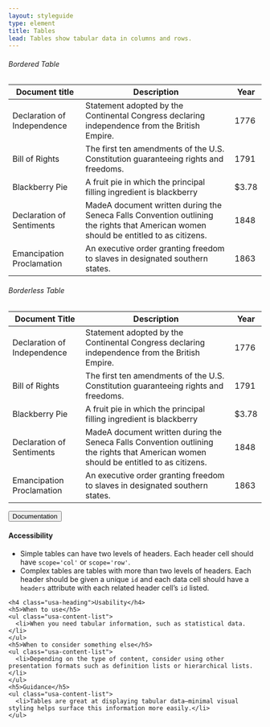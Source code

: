 ```yaml
---
layout: styleguide
type: element
title: Tables
lead: Tables show tabular data in columns and rows.
---
```


<div class="preview">

  <h6>Bordered Table</h6>

  <table>
    <thead>
      <tr>
        <th scope='col'>Document title</th>
        <th scope='col'>Description</th>
        <th scope='col'>Year</th>
      </tr>
    </thead>
    <tbody>
      <tr>
        <td scope='row'>Declaration of Independence </td>
        <td>Statement adopted by the Continental Congress declaring independence from the British Empire.</td>
        <td>1776</td>
      </tr>
      <tr>
        <td scope='row'>Bill of Rights</td>
        <td>The first ten amendments of the U.S. Constitution guaranteeing rights and freedoms.</td>
        <td>1791</td>
      </tr>
      <tr>
        <td scope='row'>Blackberry Pie</td>
        <td>A fruit pie in which the principal filling ingredient is blackberry</td>
        <td>$3.78</td>
      </tr>
      <tr>
        <td scope='row'>Declaration of Sentiments</td>
        <td>MadeA document written during the Seneca Falls Convention outlining the rights that American women should be entitled to as citizens.</td>
        <td>1848</td>
      </tr>
      <tr>
        <td scope='row'>Emancipation Proclamation</td>
        <td>An executive order granting freedom to slaves in designated southern states.</td>
        <td>1863</td>
      </tr>
    </tbody>
  </table>

  <h6>Borderless Table</h6>

  <table class="usa-table-borderless">
    <thead>
      <tr>
        <th scope='col'>Document Title</th>
        <th scope='col'>Description</th>
        <th scope='col'>Year</th>
      </tr>
    </thead>
    <tbody>
      <tr>
        <td scope='row'>Declaration of Independence </td>
        <td>Statement adopted by the Continental Congress declaring independence from the British Empire.</td>
        <td>1776</td>
      </tr>
      <tr>
        <td scope='row'>Bill of Rights</td>
        <td>The first ten amendments of the U.S. Constitution guaranteeing rights and freedoms.</td>
        <td>1791</td>
      </tr>
      <tr>
        <td scope='row'>Blackberry Pie</td>
        <td>A fruit pie in which the principal filling ingredient is blackberry</td>
        <td>$3.78</td>
      </tr>
      <tr>
        <td scope='row'>Declaration of Sentiments</td>
        <td>MadeA document written during the Seneca Falls Convention outlining the rights that American women should be entitled to as citizens.</td>
        <td>1848</td>
      </tr>
      <tr>
        <td scope='row'>Emancipation Proclamation</td>
        <td>An executive order granting freedom to slaves in designated southern states.</td>
        <td>1863</td>
      </tr>      
    </tbody>
  </table>

</div>

<div class="usa-accordion-bordered usa-accordion-docs">
  <button class="usa-button-unstyled usa-accordion-button"
      aria-expanded="true" aria-controls="collapsible-0">
    Documentation
  </button>
  <div id="collapsible-0" aria-hidden="false" class="usa-accordion-content">
    <h4 class="usa-heading">Accessibility</h4>
    <ul class="usa-content-list">
      <li>Simple tables can have two levels of headers. Each header cell should have <code>scope=<wbr>'col'</code> or <code>scope=<wbr>'row'</code>.</li>
      <li>Complex tables are tables with more than two levels of headers. Each header should be given a unique <code>id</code> and each data cell should have a <code>headers</code> attribute with each related header cell’s <code>id</code> listed.</li>
    </ul>
    
    <h4 class="usa-heading">Usability</h4>
    <h5>When to use</h5>
    <ul class="usa-content-list">
      <li>When you need tabular information, such as statistical data.</li>
    </ul>
    <h5>When to consider something else</h5>
    <ul class="usa-content-list">
      <li>Depending on the type of content, consider using other presentation formats such as definition lists or hierarchical lists. </li>
    </ul>
    <h5>Guidance</h5>
    <ul class="usa-content-list">
      <li>Tables are great at displaying tabular data—minimal visual styling helps surface this information more easily.</li>
    </ul>
  </div>
</div>
